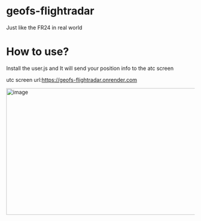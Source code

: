 # geofs-flightradar
Just like the FR24 in real world
# How to use?
Install the user.js and It will send your position info to the atc screen

utc screen url:https://geofs-flightradar.onrender.com

<img width="614" height="339" alt="image" src="https://github.com/user-attachments/assets/30766924-7c7f-49b8-907e-8e2c598e1416" />
